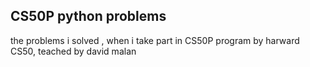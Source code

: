 ## CS50P python problems 
the problems i solved , when i take part in CS50P program by harward CS50, teached by david malan